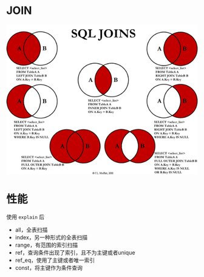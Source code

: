 # JOIN

![image1026](..\img\image1026.png)

# 性能

使用 `explain` 后

- all，全表扫描
- index，另一种形式的全表扫描
- range，有范围的索引扫描
- ref，查询条件出现了索引，且不为主键或者unique
- ref_eq，使用了主键或者唯一索引
- const，将主键作为条件查询